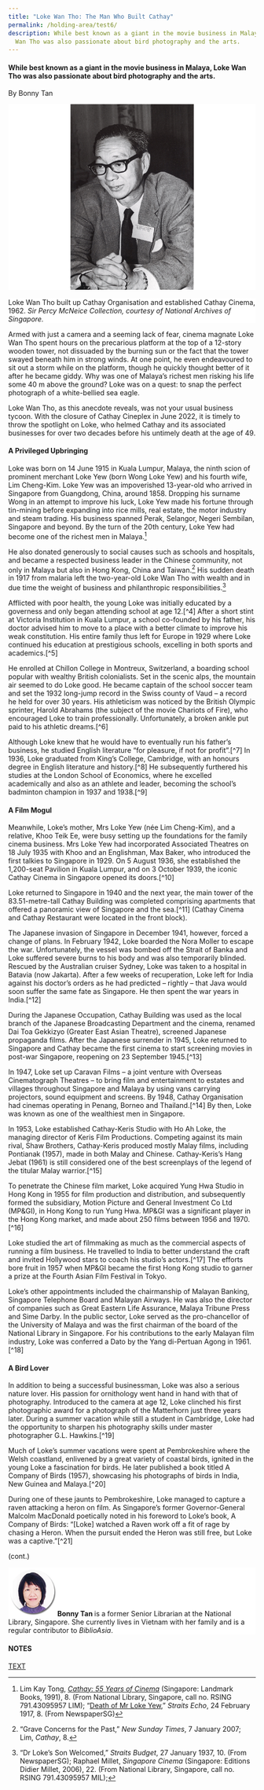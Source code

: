 ```yaml
---
title: "Loke Wan Tho: The Man Who Built Cathay"
permalink: /holding-area/test6/
description: While best known as a giant in the movie business in Malaya, Loke
  Wan Tho was also passionate about bird photography and the arts.
---
```

#### While best known as a giant in the movie business in Malaya, Loke Wan Tho was also passionate about bird photography and the arts.
By Bonny Tan

![](/images/Vol%2018%20Issue%203/Loke%20Wan%20Tho/1_Loke%20Portrait.png)
<div style="background-color: white;"> Loke Wan Tho built up Cathay Organisation and established Cathay Cinema, 1962. <i>Sir Percy McNeice Collection, courtesy of National Archives of Singapore.</i></div>

Armed with just a camera and a seeming lack of fear, cinema magnate Loke Wan Tho spent hours on the precarious platform at the top of a 12-story wooden tower, not dissuaded by the burning sun or the fact that the tower swayed beneath him in strong winds. At one point, he even endeavoured to sit out a storm while on the platform, though he quickly thought better of it after he became giddy. Why was one of Malaya’s richest men risking his life some 40 m above the ground? Loke was on a quest: to snap the perfect photograph of a white-bellied sea eagle. 

Loke Wan Tho, as this anecdote reveals, was not your usual business tycoon. With the closure of Cathay Cineplex in June 2022, it is timely to throw the spotlight on Loke, who helmed Cathay and its associated businesses for over two decades before his untimely death at the age of 49.

#### **A Privileged Upbringing**
	
Loke was born on 14 June 1915 in Kuala Lumpur, Malaya, the ninth scion of prominent merchant Loke Yew (born Wong Loke Yew) and his fourth wife, Lim Cheng-Kim. Loke Yew was an impoverished 13-year-old who arrived in Singapore from Guangdong, China, around 1858. Dropping his surname Wong in an attempt to improve his luck, Loke Yew made his fortune through tin-mining before expanding into rice mills, real estate, the motor industry and steam trading. His business spanned Perak, Selangor, Negeri Sembilan, Singapore and beyond. By the turn of the 20th century, Loke Yew had become one of the richest men in Malaya.[^1]
	
He also donated generously to social causes such as schools and hospitals, and became a respected business leader in the Chinese community, not only in Malaya but also in Hong Kong, China and Taiwan.[^2] His sudden death in 1917 from malaria left the two-year-old Loke Wan Tho with wealth and in due time the weight of business and philanthropic responsibilities.[^3]
	
Afflicted with poor health, the young Loke was initially educated by a governess and only began attending school at age 12.[^4] After a short stint at Victoria Institution in Kuala Lumpur, a school co-founded by his father, his doctor advised him to move to a place with a better climate to improve his weak constitution. His entire family thus left for Europe in 1929 where Loke continued his education at prestigious schools, excelling in both sports and academics.[^5]
	
He enrolled at Chillon College in Montreux, Switzerland, a boarding school popular with wealthy British colonialists. Set in the scenic alps, the mountain air seemed to do Loke good. He became captain of the school soccer team and set the 1932 long-jump record in the Swiss county of Vaud – a record he held for over 30 years. His athleticism was noticed by the British Olympic sprinter, Harold Abrahams (the subject of the movie Chariots of Fire), who encouraged Loke to train professionally. Unfortunately, a broken ankle put paid to his athletic dreams.[^6]

Although Loke knew that he would have to eventually run his father’s business, he studied English literature “for pleasure, if not for profit”.[^7] In 1936, Loke graduated from King’s College, Cambridge, with an honours degree in English literature and history.[^8] He subsequently furthered his studies at the London School of Economics, where he excelled academically and also as an athlete and leader, becoming the school’s badminton champion in 1937 and 1938.[^9]

#### **A Film Mogul**

Meanwhile, Loke’s mother, Mrs Loke Yew (née Lim Cheng-Kim), and a relative, Khoo Teik Ee, were busy setting up the foundations for the family cinema business. Mrs Loke Yew had incorporated Associated Theatres on 18 July 1935 with Khoo and an Englishman, Max Baker, who introduced the first talkies to Singapore in 1929. On 5 August 1936, she established the 1,200-seat Pavilion in Kuala Lumpur, and on 3 October 1939, the iconic Cathay Cinema in Singapore opened its doors.[^10]

Loke returned to Singapore in 1940 and the next year, the main tower of the 83.51-metre-tall Cathay Building was completed comprising apartments that offered a panoramic view of Singapore and the sea.[^11] (Cathay Cinema and Cathay Restaurant were located in the front block).

The Japanese invasion of Singapore in December 1941, however, forced a change of plans. In February 1942, Loke boarded the Nora Moller to escape the war. Unfortunately, the vessel was bombed off the Strait of Banka and Loke suffered severe burns to his body and was also temporarily blinded. Rescued by the Australian cruiser Sydney, Loke was taken to a hospital in Batavia (now Jakarta). After a few weeks of recuperation, Loke left for India against his doctor’s orders as he had predicted – rightly – that Java would soon suffer the same fate as Singapore. He then spent the war years in India.[^12]

During the Japanese Occupation, Cathay Building was used as the local branch of the Japanese Broadcasting Department and the cinema, renamed Dai Toa Gekkizyo (Greater East Asian Theatre), screened Japanese propaganda films. After the Japanese surrender in 1945, Loke returned to Singapore and Cathay became the first cinema to start screening movies in post-war Singapore, reopening on 23 September 1945.[^13]

In 1947, Loke set up Caravan Films – a joint venture with Overseas Cinematograph Theatres – to bring film and entertainment to estates and villages throughout Singapore and Malaya by using vans carrying projectors, sound equipment and screens. By 1948, Cathay Organisation had cinemas operating in Penang, Borneo and Thailand.[^14] By then, Loke was known as one of the wealthiest men in Singapore.

In 1953, Loke established Cathay-Keris Studio with Ho Ah Loke, the managing director of Keris Film Productions. Competing against its main rival, Shaw Brothers, Cathay-Keris produced mostly Malay films, including Pontianak (1957), made in both Malay and Chinese. Cathay-Keris’s Hang Jebat (1961) is still considered one of the best screenplays of the legend of the titular Malay warrior.[^15]

To penetrate the Chinese film market, Loke acquired Yung Hwa Studio in Hong Kong in 1955 for film production and distribution, and subsequently formed the subsidiary, Motion Picture and General Investment Co Ltd (MP&GI), in Hong Kong to run Yung Hwa. MP&GI was a significant player in the Hong Kong market, and made about 250 films between 1956 and 1970.[^16]

Loke studied the art of filmmaking as much as the commercial aspects of running a film business. He travelled to India to better understand the craft and invited Hollywood stars to coach his studio’s actors.[^17] The efforts bore fruit in 1957 when MP&GI became the first Hong Kong studio to garner a prize at the Fourth Asian Film Festival in Tokyo. 

Loke’s other appointments included the chairmanship of Malayan Banking, Singapore Telephone Board and Malayan Airways. He was also the director of companies such as Great Eastern Life Assurance, Malaya Tribune Press and Sime Darby. In the public sector, Loke served as the pro-chancellor of the University of Malaya and was the first chairman of the board of the National Library in Singapore. For his contributions to the early Malayan film industry, Loke was conferred a Dato by the Yang di-Pertuan Agong in 1961.[^18]

#### **A Bird Lover**

In addition to being a successful businessman, Loke was also a serious nature lover. His passion for ornithology went hand in hand with that of photography. Introduced to the camera at age 12, Loke clinched his first photographic award for a photograph of the Matterhorn just three years later. During a summer vacation while still a student in Cambridge, Loke had the opportunity to sharpen his photography skills under master photographer G.L. Hawkins.[^19]

Much of Loke’s summer vacations were spent at Pembrokeshire where the Welsh coastland, enlivened by a great variety of coastal birds, ignited in the young Loke a fascination for birds. He later published a book titled A Company of Birds (1957), showcasing his photographs of birds in India, New Guinea and Malaya.[^20]

During one of these jaunts to Pembrokeshire, Loke managed to capture a raven attacking a heron on film. As Singapore’s former Governor-General Malcolm MacDonald poetically noted in his foreword to Loke’s book, A Company of Birds: “[Loke] watched a Raven work off a fit of rage by chasing a Heron. When the pursuit ended the Heron was still free, but Loke was a captive.”[^21]




(cont.)


<div style="background-color: white;">
<img src="/images/Vol%2018%20Issue%203/Authors/Bonny_Tan.png" style="width: 100px; height: 100px;"/><b>Bonny Tan </b>is a former Senior Librarian at the National Library, Singapore. She currently lives in Vietnam with her family and is a regular contributor to <i>BiblioAsia</i>.</div>

#### **NOTES**

[TEXT](URL)

[^1]: Lim Kay Tong, [*Cathay: 55 Years of Cinema*](https://catalogue.nlb.gov.sg/cgi-bin/spydus.exe/ENQ/WPAC/BIBENQ?SETLVL=1&BRN=6095688) (Singapore: Landmark Books, 1991), 8. (From National Library, Singapore, call no. RSING 791.43095957 LIM); “[Death of Mr Loke Yew](http://eresources.nlb.gov.sg/newspapers/Digitised/Article/straitsecho19170224-1.2.32),” *Straits Echo*, 24 February 1917, 8. (From NewspaperSG)

[^2]: “Grave Concerns for the Past,” *New Sunday Times*, 7 January 2007; Lim, *Cathay*, 8.

[^3]: “Dr Loke’s Son Welcomed,” *Straits Budget*, 27 January 1937, 10. (From NewspaperSG); Raphael Millet, *Singapore Cinema* (Singapore: Editions Didier Millet, 2006), 22. (From National Library, Singapore, call no. RSING 791.43095957 MIL);
